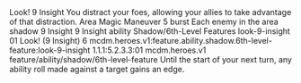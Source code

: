 <ability>
  <name>Look!</name>
  <cost>9 Insight</cost>
  <flavor>You distract your foes, allowing your allies to take advantage of that distraction.</flavor>
  <keywords>
    <keyword>Area</keyword>
    <keyword>Magic</keyword>
  </keywords>
  <type>Maneuver</type>
  <distance>5 burst</distance>
  <target>Each enemy in the area</target>
  <metadata>
    <class>shadow</class>
    <cost>9 Insight</cost>
    <cost_amount>9</cost_amount>
    <cost_resource>Insight</cost_resource>
    <feature_type>ability</feature_type>
    <file_dpath>Shadow/6th-Level Features</file_dpath>
    <item_id>look-9-insight</item_id>
    <item_index>01</item_index>
    <item_name>Look! (9 Insight)</item_name>
    <level>6</level>
    <scc>mcdm.heroes.v1:feature.ability.shadow.6th-level-feature:look-9-insight</scc>
    <scdc>1.1.1:5.2.3.3:01</scdc>
    <source>mcdm.heroes.v1</source>
    <type>feature/ability/shadow/6th-level-feature</type>
  </metadata>
  <effects>
    <effect type="mundane">Until the start of your next turn, any ability roll made against a target gains an edge.</effect>
  </effects>
</ability>
